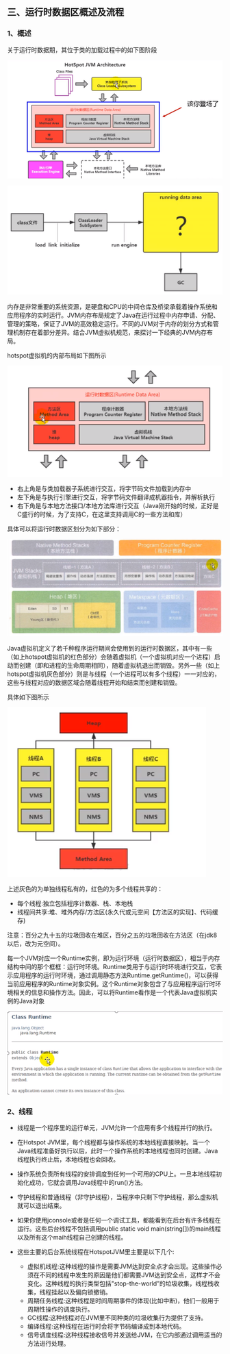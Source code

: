 ## 三、运行时数据区概述及流程

### 1、概述

关于运行时数据期，其位于类的加载过程中的如下图阶段

![image-20240612222157083](%E4%B8%89%E3%80%81%E8%BF%90%E8%A1%8C%E6%97%B6%E6%95%B0%E6%8D%AE%E5%8C%BA%E6%A6%82%E8%BF%B0%E5%8F%8A%E6%B5%81%E7%A8%8B.assets/image-20240612222157083.png)

![image-20240612222238019](%E4%B8%89%E3%80%81%E8%BF%90%E8%A1%8C%E6%97%B6%E6%95%B0%E6%8D%AE%E5%8C%BA%E6%A6%82%E8%BF%B0%E5%8F%8A%E6%B5%81%E7%A8%8B.assets/image-20240612222238019.png)

内存是非常重要的系统资源，是硬盘和CPU的中间仓库及桥梁承载着操作系统和应用程序的实时运行。JVM内存布局规定了Java在运行过程中内存申请、分配、管理的策略，保证了JVM的高效稳定运行。不同的JVM对于内存的划分方式和管理机制存在着部分差异。结合JVM虚拟机规范，来探讨一下经典的JVM内存布局。

hotspot虚拟机的内部布局如下图所示

![image-20240612222750049](%E4%B8%89%E3%80%81%E8%BF%90%E8%A1%8C%E6%97%B6%E6%95%B0%E6%8D%AE%E5%8C%BA%E6%A6%82%E8%BF%B0%E5%8F%8A%E6%B5%81%E7%A8%8B.assets/image-20240612222750049.png)

- 右上角是与类加载器子系统进行交互，将字节码文件加载到内存中
- 左下角是与执行引擎进行交互，将字节码文件翻译成机器指令，并解析执行
- 右下角是与本地方法接口/本地方法库进行交互（Java刚开始的时候，正好是C盛行的时候，为了支持C，在这里支持调用C的一些方法和库）



具体可以将运行时数据区划分为如下部分：

![image-20240612223325753](%E4%B8%89%E3%80%81%E8%BF%90%E8%A1%8C%E6%97%B6%E6%95%B0%E6%8D%AE%E5%8C%BA%E6%A6%82%E8%BF%B0%E5%8F%8A%E6%B5%81%E7%A8%8B.assets/image-20240612223325753.png)



Java虚拟机定义了若千种程序运行期间会使用到的运行时数据区，其中有一些（如上hotspot虚拟机的红色部分）会随着虚拟机（一个虚拟机对应一个进程）启动而创建（即和进程的生命周期相同），随着虚拟机退出而销毁。另外一些（如上hotspot虚拟机灰色部分）则是与线程（一个进程可以有多个线程）一一对应的，这些与线程对应的数据区域会随着线程开始和结束而创建和销毁。

具体如下图所示

![image-20240612224255822](%E4%B8%89%E3%80%81%E8%BF%90%E8%A1%8C%E6%97%B6%E6%95%B0%E6%8D%AE%E5%8C%BA%E6%A6%82%E8%BF%B0%E5%8F%8A%E6%B5%81%E7%A8%8B.assets/image-20240612224255822.png)

上述灰色的为单独线程私有的，红色的为多个线程共享的：

- 每个线程:独立包括程序计数器、栈、本地栈
- 线程间共享:堆、堆外内存/方法区(永久代或元空间【方法区的实现】、代码缓存)

注意：百分之九十五的垃圾回收在堆区，百分之五的垃圾回收在方法区（在jdk8以后，改为元空间）。



每一个JVM对应一个Runtime实例，即为运行环境（运行时数据区），相当于内存结构中间的那个框框：运行时环境。Runtime类用于与运行时环境进行交互，它表示应用程序的运行时环境，通过调用静态方法Runtime.getRuntime()，可以获得当前应用程序的Runtime对象实例。这个Runtime对象包含了与应用程序运行时环境相关的信息和操作方法。因此，可以将Runtime看作是一个代表Java虚拟机实例的Java对象

![image-20240613000300630](%E4%B8%89%E3%80%81%E8%BF%90%E8%A1%8C%E6%97%B6%E6%95%B0%E6%8D%AE%E5%8C%BA%E6%A6%82%E8%BF%B0%E5%8F%8A%E6%B5%81%E7%A8%8B.assets/image-20240613000300630.png)



### 2、线程

- 线程是一个程序里的运行单元，JVM允许一个应用有多个线程并行的执行。
- 在Hotspot JVM里，每个线程都与操作系统的本地线程直接映射。当一个Java线程准备好执行以后，此时一个操作系统的本地线程也同时创建。Java线程执行终止后，本地线程也会回收。
- 操作系统负责所有线程的安排调度到任何一个可用的CPU上。一旦本地线程初始化成功，它就会调用Java线程中的run()方法。
- 守护线程和普通线程（非守护线程），当程序中只剩下守护线程，那么虚拟机就可以退出结束。 

- 如果你使用jconsole或者是任何一个调试工具，都能看到在后台有许多线程在运行。这些后台线程不包括调用public static void main(string[])的main线程以及所有这个maih线程自己创建的线程。
- 这些主要的后台系统线程在HotspotJVM里主要是以下几个:
  - 虚拟机线程:这种线程的操作是需要JVM达到安全点才会出现。这些操作必须在不同的线程中发生的原因是他们都需要JVM达到安全点，这样才不会变化。这种线程的执行类型包括"stop-the-world”的垃圾收集，线程栈收集，线程挂起以及偏向锁撤销。
  - 周期任务线程:这种线程是时间周期事件的体现(比如中断)，他们一般用于周期性操作的调度执行。
  - GC线程:这种线程对在JVM里不同种类的垃圾收集行为提供了支持。
  - 编译线程:这种线程在运行时会将字节码编译成到本地代码。
  - 信号调度线程:这种线程接收信号并发送给JVM，在它内部通过调用适当的方法进行处理。
